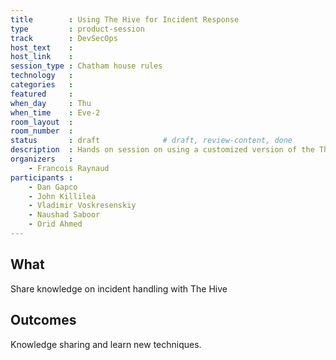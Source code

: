 ```yaml
---
title        : Using The Hive for Incident Response
type         : product-session
track        : DevSecOps
host_text    :
host_link    :
session_type : Chatham house rules
technology   :
categories   :
featured     :
when_day     : Thu
when_time    : Eve-2
room_layout  :
room_number  :
status       : draft              # draft, review-content, done
description  : Hands on session on using a customized version of the The Hive for Incident Response
organizers   :
    - Francois Raynaud
participants :
    - Dan Gapco
    - John Killilea
    - Vladimir Voskresenskiy
    - Naushad Saboor
    - Orid Ahmed
---
```


## What

Share knowledge on incident handling with The Hive

## Outcomes

Knowledge sharing and learn new techniques.





